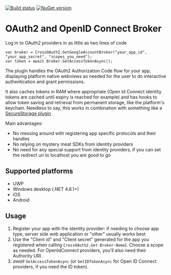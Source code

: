 [![Build status](https://ci.appveyor.com/api/projects/status/yhhaem05r4l0kdqv?svg=true)](https://ci.appveyor.com/project/Aftnet/oauth2plugin)
[![NuGet version](https://img.shields.io/nuget/v/Xam.Plugin.OAuth2.svg)](https://www.nuget.org/packages/Xam.Plugin.OAuth2/)

# OAuth2 and OpenID Connect Broker

Log in to OAuth2 providers in as little as two lines of code

```
var broker = CrossOAuth2.GetGoogleAccountBroker("your_app_id", "your_app_secret", "scopes_you_need");
var token = await Broker.GetAccessTokenAsync();
```

The plugin handles the OAuth2 Authorization Code flow for your app, displaying platform native webviews as needed for the user to do interactive authentication and grant permissions.

It also caches tokens in RAM where appropriate (Open Id Connect identity tokens are cached until expiry is reached for example) and has hooks to allow token saving and retrieval from permanent storage, like the platform's keychain. Needless to say, this works in combination with something like a [SecureStorage plugin](https://github.com/Aftnet/SecureStoragePlugin)

Main advantages:

- No messing around with registering app specific protocols and their handles
- No relying on mystery meat SDKs from identity providers
- No need for any special support from identity providers, if you can set the redirect uri to localhost you are good to go

## Supported platforms

- UWP
- Windows desktop (.NET 4.6.1+)
- iOS
- Android

## Usage

1. Register your app with the identity provider: if needing to choose app type, server side web application or "other" usually works best
2. Use the "Client id" and "Client secret" generated for the app you registered when calling `CrossOAuth2.Get-Broker-Name`). Choose a scope as needed. For OpenIdConnect providers, you'll also need their Authority URI.
3. *await* `GetAccessTokenAsync` (or `GetIDTokenAsync` for Open ID Connect providers, if you need the ID token).